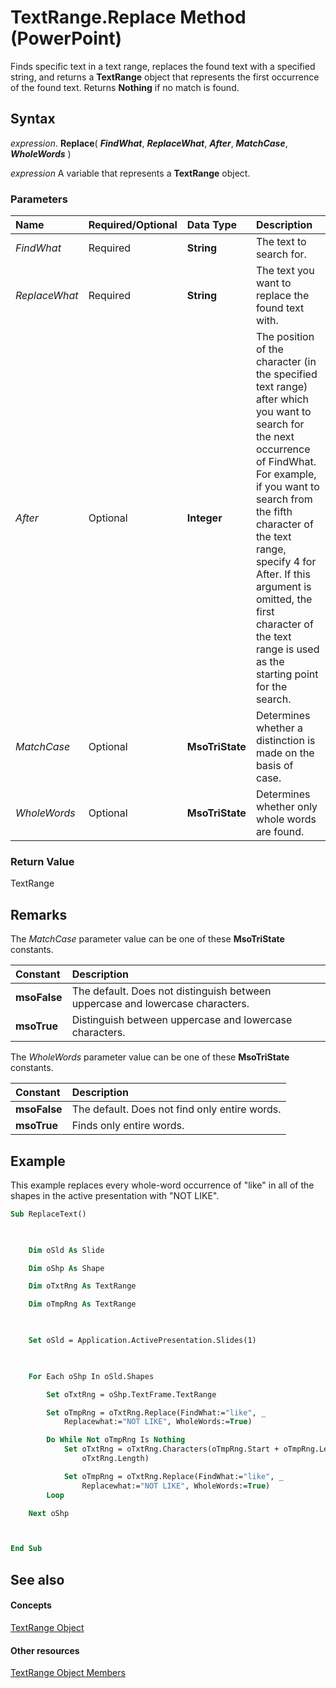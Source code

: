 
# TextRange.Replace Method (PowerPoint)

Finds specific text in a text range, replaces the found text with a specified string, and returns a  **TextRange** object that represents the first occurrence of the found text. Returns **Nothing** if no match is found.


## Syntax

 _expression_. **Replace**( **_FindWhat_**, **_ReplaceWhat_**, **_After_**, **_MatchCase_**, **_WholeWords_** )

 _expression_ A variable that represents a **TextRange** object.


### Parameters



|**Name**|**Required/Optional**|**Data Type**|**Description**|
|:-----|:-----|:-----|:-----|
| _FindWhat_|Required|**String**|The text to search for.|
| _ReplaceWhat_|Required|**String**|The text you want to replace the found text with.|
| _After_|Optional|**Integer**|The position of the character (in the specified text range) after which you want to search for the next occurrence of FindWhat. For example, if you want to search from the fifth character of the text range, specify 4 for After. If this argument is omitted, the first character of the text range is used as the starting point for the search.|
| _MatchCase_|Optional|**MsoTriState**|Determines whether a distinction is made on the basis of case.|
| _WholeWords_|Optional|**MsoTriState**|Determines whether only whole words are found.|

### Return Value

TextRange


## Remarks

The  _MatchCase_ parameter value can be one of these **MsoTriState** constants.



|**Constant**|**Description**|
|:-----|:-----|
|**msoFalse**|The default. Does not distinguish between uppercase and lowercase characters.|
|**msoTrue**|Distinguish between uppercase and lowercase characters.|
The  _WholeWords_ parameter value can be one of these **MsoTriState** constants.



|**Constant**|**Description**|
|:-----|:-----|
|**msoFalse**|The default. Does not find only entire words.|
|**msoTrue**|Finds only entire words.|

## Example

This example replaces every whole-word occurrence of "like" in all of the shapes in the active presentation with "NOT LIKE".


```vb
Sub ReplaceText()

    

    Dim oSld As Slide

    Dim oShp As Shape

    Dim oTxtRng As TextRange

    Dim oTmpRng As TextRange

     

    Set oSld = Application.ActivePresentation.Slides(1)

    

    For Each oShp In oSld.Shapes

        Set oTxtRng = oShp.TextFrame.TextRange

        Set oTmpRng = oTxtRng.Replace(FindWhat:="like", _
            Replacewhat:="NOT LIKE", WholeWords:=True)

        Do While Not oTmpRng Is Nothing
            Set oTxtRng = oTxtRng.Characters(oTmpRng.Start + oTmpRng.Length, _
                oTxtRng.Length)

            Set oTmpRng = oTxtRng.Replace(FindWhat:="like", _
                Replacewhat:="NOT LIKE", WholeWords:=True)
        Loop

    Next oShp



End Sub
```


## See also


#### Concepts


[TextRange Object](7c234107-c423-7ec9-e8bd-a82cc3b345de.md)
#### Other resources


[TextRange Object Members](cb8dc5ff-34de-3d04-1d56-ed387daaf6b9.md)
